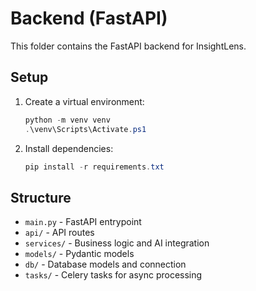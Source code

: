 # Backend (FastAPI)

This folder contains the FastAPI backend for InsightLens.

## Setup
1. Create a virtual environment:
   ```powershell
   python -m venv venv
   .\venv\Scripts\Activate.ps1
   ```
2. Install dependencies:
   ```powershell
   pip install -r requirements.txt
   ```

## Structure
- `main.py` - FastAPI entrypoint
- `api/` - API routes
- `services/` - Business logic and AI integration
- `models/` - Pydantic models
- `db/` - Database models and connection
- `tasks/` - Celery tasks for async processing
